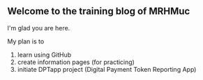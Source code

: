 ## Welcome to the training blog of MRHMuc

I'm glad you are here. 

My plan is to 
  1. learn using GitHub
  2. create information pages (for practicing)
  3. initiate DPTapp project (Digital Payment Token Reporting App)



